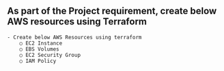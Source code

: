 ## As part of the Project requirement, create below AWS resources using Terraform

    - Create below AWS Resources using terraform
        ○ EC2 Instance
        ○ EBS Volumes
        ○ EC2 Security Group
        ○ IAM Policy
